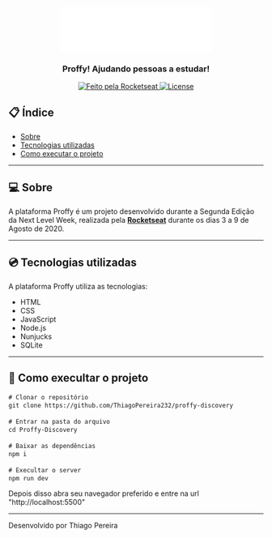 <h3 align="center">
    <img alt="Logo" width="300px" src=".github/logo.svg">
    <br><br>
    <b>Proffy! Ajudando pessoas a estudar!</b>
</h3>

<p align="center">
    <a href="https://rocketseat.com.br" target="_blank">
        <img alt="Feito pela Rocketseat" src="https://img.shields.io/badge/made%20by-Rocketseat-%237519C1">
    </a>
    <a href="https://github.com/ThiagoPereira232/Proffy-Discovery/blob/master/LICENSE">
        <img alt="License" src="https://ik.imagekit.io/pereira/ecoleta_FV3ArfUHA.svg">
    </a>
</p>

## :clipboard: Índice

- [Sobre](#computer-sobre)
- [Tecnologias utilizadas](#cd-tecnologias-utilizadas)
- [Como executar o projeto](#floppy_disk-como-execultar-o-projeto)

---

## :computer: Sobre

 A plataforma Proffy é um projeto desenvolvido durante a Segunda Edição da Next Level Week, realizada pela **[Rocketseat](https://github.com/Rocketseat)** durante os dias 3 a 9 de Agosto de 2020.

 ---

## :cd: Tecnologias utilizadas

A plataforma Proffy utiliza as tecnologias:

- HTML
- CSS 
- JavaScript
- Node.js
- Nunjucks
- SQLite

---

## :floppy_disk: Como execultar o projeto

```
# Clonar o repositório
git clone https://github.com/ThiagoPereira232/proffy-discovery

# Entrar na pasta do arquivo
cd Proffy-Discovery

# Baixar as dependências
npm i

# Execultar o server
npm run dev

```

Depois disso abra seu navegador preferido e entre na url "http://localhost:5500"

---

Desenvolvido por Thiago Pereira
